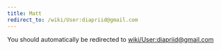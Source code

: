```yaml
---
title: Matt
redirect_to: /wiki/User:diapriid@gmail.com
---
```


You should automatically be redirected to [wiki/User:diapriid@gmail.com](User:diapriid@gmail.com)
